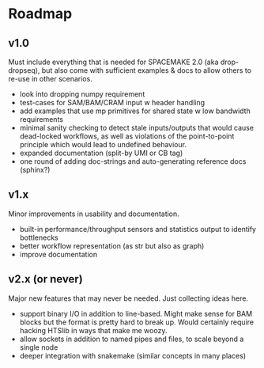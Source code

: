 # Roadmap

## v1.0

Must include everything that is needed for SPACEMAKE 2.0 (aka drop-dropseq), but also come with 
sufficient examples & docs to allow others to re-use in other scenarios.

  * look into dropping numpy requirement
  * test-cases for SAM/BAM/CRAM input w header handling
  * add examples that use mp primitives for shared state w low bandwidth requirements
  * minimal sanity checking to detect stale inputs/outputs that would cause dead-locked workflows,
      as well as violations of the point-to-point principle which would lead to undefined behaviour.
  * expanded documentation (split-by UMI or CB tag)
  * one round of adding doc-strings and auto-generating reference docs (sphinx?)

## v1.x

Minor improvements in usability and documentation.

  * built-in performance/throughput sensors and statistics output to identify bottlenecks
  * better workflow representation (as str but also as graph)
  * improve documentation

## v2.x (or never)

Major new features that may never be needed. Just collecting ideas here.
  * support binary I/O in addition to line-based. Might make sense for BAM blocks but the format is pretty
    hard to break up. Would certainly require hacking HTSlib in ways that make me woozy.
  * allow sockets in addition to named pipes and files, to scale beyond a single node 
  * deeper integration with snakemake (similar concepts in many places)


